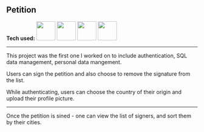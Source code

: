 ## Petition


<b>Tech used:</b>&nbsp;<img src="https://cdn.jsdelivr.net/gh/devicons/devicon/icons/javascript/javascript-original.svg" width="50px"/>&nbsp;<img src="https://cdn.jsdelivr.net/gh/devicons/devicon/icons/handlebars/handlebars-original-wordmark.svg" width="50px"/>&nbsp;<img 
src="https://cdn.jsdelivr.net/gh/devicons/devicon/icons/nodejs/nodejs-original-wordmark.svg" width="50px"/>&nbsp;<img 
src="https://cdn.jsdelivr.net/gh/devicons/devicon/icons/postgresql/postgresql-original-wordmark.svg" width="50px"/>
          
<hr>
This project was the first one I worked on to include authentication, SQL data management, personal data mangement.

Users can sign the petition and also choose to remove the signature from the list.

While authenticating, users can choose the country of their origin and upload their profile picture.

<hr>
Once the petition is sined - one can view the list of signers, and sort them by their cities.

          
